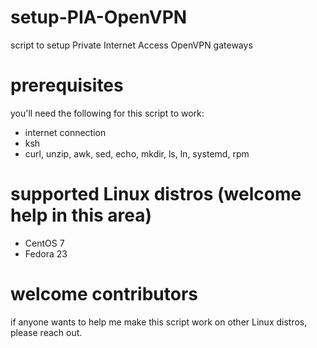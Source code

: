 # setup-PIA-OpenVPN
script to setup Private Internet Access OpenVPN gateways

# prerequisites
you'll need the following for this script to work:
- internet connection
- ksh
- curl, unzip, awk, sed, echo, mkdir, ls, ln, systemd, rpm

# supported Linux distros (welcome help in this area)
- CentOS 7
- Fedora 23

# welcome contributors
if anyone wants to help me make this script work on other Linux distros, please reach out.
